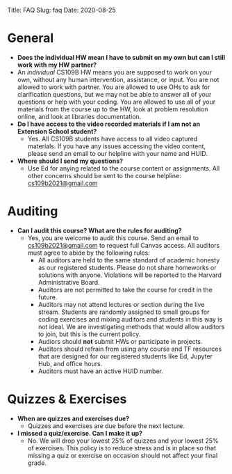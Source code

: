 Title: FAQ
Slug: faq
Date: 2020-08-25

<style>
pre {
  background-color: #F5F5F5;
  display: block;
  font-family: monospace;
  font-size: 14px;
  white-space: pre;
  border-color: #999999;
  border-width: 1px;
  border-style: solid;
  border-radius: 6px;
  margin: 1em 0;
  padding: 5px;
  white-space: pre-wrap;
}
.containerMain {
    display: flex;
    width: 100%;
    height: 300px;
}
</style>



# General
-  **Does the individual HW mean I have to submit on my own but can I still work with my HW partner?**
  - An *individual* CS109B HW means you are supposed to work on your own, without any human intervention, assistance, or input. You are not allowed to work with partner.  You are allowed to use OHs to ask for clarification questions, but we may not be able to answer all of your questions or help with your coding.  You are allowed to use all of your materials from the course up to the HW, look at problem resolution online, and look at libraries documentation.
- **Do I have access to the video recorded materials if I am not an Extension School student?**
  - Yes. All CS109B students have access to all video captured materials. If you have any issues accessing the video content, please send an email to our helpline with your name and HUID.
- **Where should I send my questions?**
  - Use Ed for anying related to the course content or assignments. All other concerns should be sent to the course helpline: cs109b2021@gmail.com

# Auditing

- **Can I audit this course? What are the rules for auditing?**
  - Yes, you are welcome to audit this course. Send an email to cs109b2021@gmail.com to request full Canvas access. All auditors must agree to abide by the following rules:
  	- All auditors are held to the same standard of academic honesty as our registered students. Please do not share homeworks or solutions with anyone. Violations will be reported to the Harvard Administrative Board.
  	- Auditors are not permitted to take the course for credit in the future.
  	- Auditors may not attend lectures or section during the live stream. Students are randomly assigned to small groups for coding exercises and mixing auditors and students in this way is not ideal. We are investigating methods that would allow auditors to join, but this is the current policy.
  	- Audiors should **not** submit HWs or participate in projects.
  	- Auditors should refrain from using any course and TF resources that are designed for our registered students like Ed, Jupyter Hub, and office hours.
	- Auditors must have an active HUID number.

# Quizzes & Exercises
- **When are quizzes and exercises due?**
	- Quizzes and exercises are due before the next lecture.
- **I missed a quiz/exercise. Can I make it up?**
	- No. We will drop your lowest 25% of quizzes and your lowest 25% of exercises. This policy is to reduce stress and is in place so that missing a quiz or exercise on occasion should not affect your final grade.

